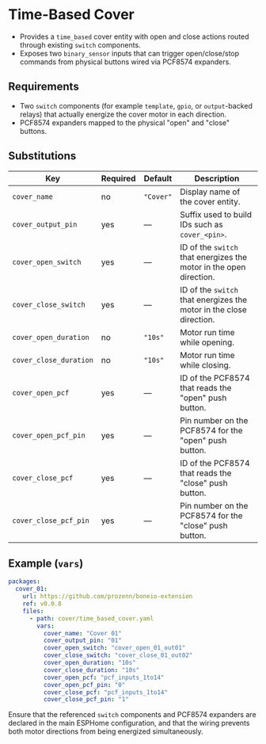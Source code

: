 # Time-Based Cover

- Provides a `time_based` cover entity with open and close actions routed through existing `switch` components.
- Exposes two `binary_sensor` inputs that can trigger open/close/stop commands from physical buttons wired via PCF8574 expanders.

## Requirements

- Two `switch` components (for example `template`, `gpio`, or `output`-backed relays) that actually energize the cover motor in each direction.
- PCF8574 expanders mapped to the physical "open" and "close" buttons.

## Substitutions

| Key                     | Required | Default | Description                                                         |
|-------------------------|----------|---------|---------------------------------------------------------------------|
| `cover_name`            | no       | `"Cover"` | Display name of the cover entity.                                  |
| `cover_output_pin`      | yes      | —       | Suffix used to build IDs such as `cover_<pin>`.                     |
| `cover_open_switch`     | yes      | —       | ID of the `switch` that energizes the motor in the open direction.  |
| `cover_close_switch`    | yes      | —       | ID of the `switch` that energizes the motor in the close direction. |
| `cover_open_duration`   | no       | `"10s"` | Motor run time while opening.                                       |
| `cover_close_duration`  | no       | `"10s"` | Motor run time while closing.                                       |
| `cover_open_pcf`        | yes      | —       | ID of the PCF8574 that reads the "open" push button.                |
| `cover_open_pcf_pin`    | yes      | —       | Pin number on the PCF8574 for the "open" push button.               |
| `cover_close_pcf`       | yes      | —       | ID of the PCF8574 that reads the "close" push button.               |
| `cover_close_pcf_pin`   | yes      | —       | Pin number on the PCF8574 for the "close" push button.              |

## Example (`vars`)

```yaml
packages:
  cover_01:
    url: https://github.com/prozenn/boneio-extension
    ref: v0.0.8
    files:
      - path: cover/time_based_cover.yaml
        vars:
          cover_name: "Cover 01"
          cover_output_pin: "01"
          cover_open_switch: "cover_open_01_out01"
          cover_close_switch: "cover_close_01_out02"
          cover_open_duration: "10s"
          cover_close_duration: "10s"
          cover_open_pcf: "pcf_inputs_1to14"
          cover_open_pcf_pin: "0"
          cover_close_pcf: "pcf_inputs_1to14"
          cover_close_pcf_pin: "1"
```

Ensure that the referenced `switch` components and PCF8574 expanders are declared in the main ESPHome configuration, and that the wiring prevents both motor directions from being energized simultaneously.
